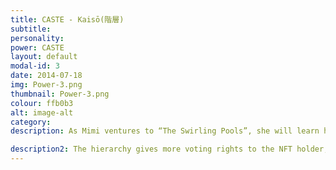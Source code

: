 ```yaml
---
title: CASTE - Kaisō(階層)
subtitle: 
personality: 
power: CASTE
layout: default
modal-id: 3
date: 2014-07-18
img: Power-3.png
thumbnail: Power-3.png
colour: ffb0b3
alt: image-alt
category: 
description: As Mimi ventures to “The Swirling Pools”, she will learn her CASTE. This is her position of seniority in her CLAN. The village elders will carry the most respect and have the most influence (or voting rights) in their CLAN. However, a mutiny from tribal warriors, an embargo from diplomats or a curse from witches will easily overturn this control.

description2: The hierarchy gives more voting rights to the NFT holder, granting them more influence within the Mystic Mimi Collection. The final stage of Mimi’s journey to “The Swirling Pools” will reveal the true value of each NFT, rewarding holders greatly. 
---
```

